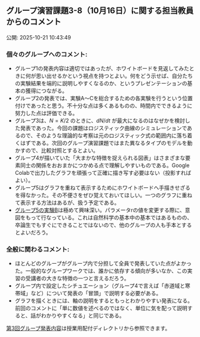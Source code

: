 ## グループ演習課題3-8（10月16日）に関する担当教員からのコメント

公開: 2025-10-21 10:43:49



### **個々のグループへのコメント:**

- グループ1の発表内容は適切ではあったが、ホワイトボードを見返してみたときに何が思い出せるかという視点を持つとよい。何をどう示せば、自分たちの実験結果を端的に説明しやすくなるのか、というプレゼンテーションの基本の獲得につながる。
- グループ2の発表では、実験A〜Cを総合するための各実験を行うという位置付けであったと思う。不十分な点は多くあるものの、時間内でできるように努力した点は評価できる。
- グループ3は、$N=K/2$ のときに、$dN/dt$ が最大になるのはなぜかを検討した発表であった。今回の課題はロジスティック曲線のシミュレーションであるので、そのような理論的な考察は元のロジスティック式の範囲内に落ち着くはずである。次回のグループ演習課題ではまた異なるタイプのモデルを動かすので、比較対照とするとよい。
- グループ4が描いていた「大まかな特徴を捉えられる図表」はさまざまな要素同士の関係をおおまかにつかめる点で理解しやすいものである。Google Colabで出力したグラフを頑張って正確に描き写す必要はない（投影すればよい）。
- グループ5はグラフを重ねて表示するためにホワイトボードへ手描きせざるを得なかった。その不便さをぜひ覚えておいてほしい。一つのグラフに重ねて表示する方法はあるが、扱う予定である。
- [グループ5の実験B](https://drive.google.com/file/d/1p1Kkne8vaQTs-ZR-vY_XQJKoCBJ7Z9Gd/view?usp=sharing)は極めて興味深い。パラメータrの値を変更する際に、意図をもって行なっている。これは自然科学の基本中の基本ではあるものの、卒論生でもすぐにできることではないので、他のグループの人も手本とするとよいだろう。

### **全般に関わるコメント:**

- ほとんどのグループがグループ内で分担して全員で発表していた点がよかった。一般的なグループワークでは、誰かに依存する傾向が多いなか、この実習の受講者の大きな特徴の一つと言えるだろう。
- グループ内で設定したシチュエーション（グループ4で言えば「赤道域と寒帯域」など）について発表の「冒頭」で説明する必要がある。
- グラフを描くときには、軸の説明をするともっとわかりやすい発表になる。前回のコメントに「単に数値を述べるのではなく、単位に気を配って説明すると、話がわかりやすくなる」と同じである。

[第3回グループ発表内容](https://drive.google.com/drive/folders/16CBepNTsD0XkcRMVAzG-Huw1j0UdRdqP?usp=sharing)は授業用配付ディレクトリから参照できます。
